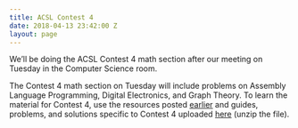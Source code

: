```yaml
---
title: ACSL Contest 4
date: 2018-04-13 23:42:00 Z
layout: page
---
```


We’ll be doing the ACSL Contest 4 math section after our meeting on Tuesday in the Computer Science room. 

The Contest 4 math section on Tuesday will include problems on Assembly Language Programming, Digital Electronics, and Graph Theory. To learn the material for Contest 4, use the resources posted [earlier](http://jerometech.club/2017/11/03/acsl-resources.html) and guides, problems, and solutions specific to Contest 4 uploaded [here](https://ufile.io/9vltx) (unzip the file).